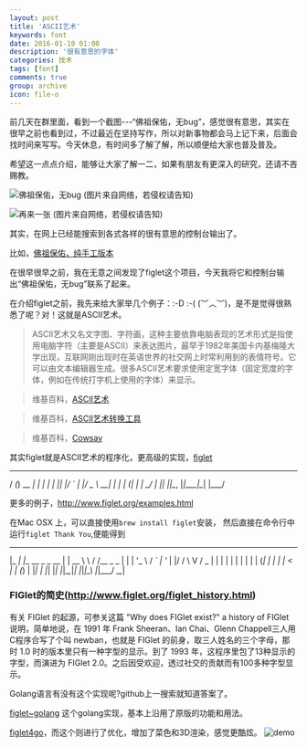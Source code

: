 ```yaml
---
layout: post
title: 'ASCII艺术'
keywords: font
date: 2016-01-10 01:00
description: '很有意思的字体'
categories: 技术
tags: [font]
comments: true
group: archive
icon: file-o
---
```


前几天在群里面，看到一个截图---“佛祖保佑，无bug”，感觉很有意思，其实在很早之前也看到过，不过最近在坚持写作，所以对新事物都会马上记下来，后面会找时间来写写。今天休息，有时间多了解了解，所以顺便给大家也普及普及。

希望这一点点介绍，能够让大家了解一二，如果有朋友有更深入的研究，还请不吝赐教。

![佛祖保佑，无bug](http://ww4.sinaimg.cn/bmiddle/6c256f91gw1ejk7vs660yj20c80eqt9q.jpg)
(图片来自网络，若侵权请告知)

<!--more-->
![再来一张](http://ww4.sinaimg.cn/bmiddle/a2b6d4d0gw1ejlpkhenbnj20d20d6q3s.jpg)
(图片来自网络，若侵权请告知)

其实，在网上已经能搜索到各式各样的很有意思的控制台输出了。

比如，[佛祖保佑，纯手工版本](https://gist.github.com/edokeh/7580064)

在很早很早之前，我在无意之间发现了figlet这个项目，今天我将它和控制台输出“佛祖保佑，无bug”联系了起来。

在介绍figlet之前，我先来给大家举几个例子：:-D :-( (︶︿︶)，是不是觉得很熟悉了呢？对！这就是ASCII艺术。

>ASCII艺术又名文字图、字符画，这种主要依靠电脑表现的艺术形式是指使用电脑字符（主要是ASCII）来表达图片，最早于1982年美国卡内基梅隆大学出现，互联网刚出现时在英语世界的社交网上时常利用到的表情符号。它可以由文本编辑器生成。很多ASCII艺术要求使用定宽字体（固定宽度的字体，例如在传统打字机上使用的字体）来显示。

>维基百科，[ASCII艺术](https://zh.wikipedia.org/wiki/ASCII%E8%89%BA%E6%9C%AF)

>维基百科，[ASCII艺术转换工具](https://en.wikipedia.org/wiki/Wikipedia:ASCII_art_conversion_tool)

>维基百科，[Cowsay](https://zh.wikipedia.org/wiki/Cowsay)

其实figlet就是ASCII艺术的程序化，更高级的实现，[figlet](https://github.com/cmatsuoka/figlet)

  __ _       _      _
 / _(_) __ _| | ___| |_
| |_| |/ _` | |/ _ \ __|
|  _| | (_| | |  __/ |_
|_| |_|\__, |_|\___|\__|
       |___/


更多的例子，http://www.figlet.org/examples.html

在Mac OSX 上，可以直接使用`brew install figlet`安装，
然后直接在命令行中运行`figlet Thank You`,便能得到

 _____ _                 _     __   __
|_   _| |__   __ _ _ __ | | __ \ \ / /__  _   _
  | | | '_ \ / _` | '_ \| |/ /  \ V / _ \| | | |
  | | | | | | (_| | | | |   <    | | (_) | |_| |
  |_| |_| |_|\__,_|_| |_|_|\_\   |_|\___/ \__,_|

### FIGlet的简史(http://www.figlet.org/figlet_history.html) ###

有关 FIGlet 的起源，可参关这篇 "Why does FIGlet exist?" a history of FIGlet 说明，简单地说，在 1991 年 Frank Sheeran、Ian Chai、Glenn Chappell三人用C程序合写了个叫 newban，也就是 FIGlet 的前身，取三人姓名的三个字母，那时 1.0 时的版本里只有一种字型的显示。到了 1993 年，这程序里包了13种显示的字型，而演进为 FIGlet 2.0。之后因受欢迎，透过社交的贡献而有100多种字型显示。

Golang语言有没有这个实现呢?github上一搜索就知道答案了。

[figlet~golang](https://github.com/lukesampson/figlet)
这个golang实现，基本上沿用了原版的功能和用法。

[figlet4go](https://github.com/getwe/figlet4go)，而这个则进行了优化，增加了菜色和3D渲染，感觉更酷炫。
![demo](https://github.com/getwe/figlet4go/raw/master/screenshot/demo1.jpg)
